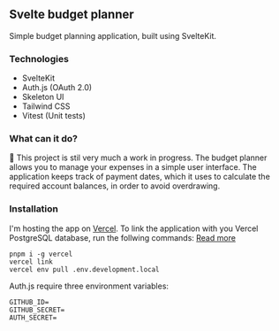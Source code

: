## Svelte budget planner
Simple budget planning application, built using SvelteKit.

### Technologies
- SvelteKit
- Auth.js (OAuth 2.0)
- Skeleton UI
- Tailwind CSS
- Vitest (Unit tests)

### What can it do?
🛑 This project is stil very much a work in progress.
The budget planner allows you to manage your expenses in a simple user interface. The application keeps track of payment dates, which it uses to calculate the required account balances, in order to avoid overdrawing.

### Installation
I'm hosting the app on [Vercel](https://vercel.com/). To link the application with you Vercel PostgreSQL database, run the follwing commands:
[Read more](https://vercel.com/docs/cli)
```
pnpm i -g vercel
vercel link
vercel env pull .env.development.local
```

Auth.js require three environment variables:
```
GITHUB_ID=
GITHUB_SECRET=
AUTH_SECRET=
```
